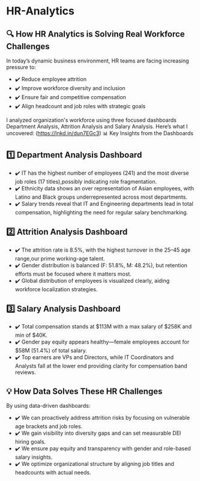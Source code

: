 # HR-Analytics
## 🔍 How HR Analytics is Solving Real Workforce Challenges 
In today’s dynamic business environment, HR teams are facing increasing pressure to:
- ✔️ Reduce employee attrition
- ✔️ Improve workforce diversity and inclusion
- ✔️ Ensure fair and competitive compensation
- ✔️ Align headcount and job roles with strategic goals

I analyzed organization's workforce using three focused dashboards Department Analysis, Attrition Analysis and Salary Analysis. Here’s what I uncovered: (https://lnkd.in/dun7EGc3)
📊 Key Insights from the Dashboards
## 1️⃣ Department Analysis Dashboard
 - ✔️ IT has the highest number of employees (241) and the most diverse job roles (17 titles),possibly indicating role fragmentation.
 - ✔️ Ethnicity data shows an over representation of Asian employees, with Latino and Black groups underrepresented across most departments.
 - ✔️ Salary trends reveal that IT and Engineering departments lead in total compensation, highlighting the need for regular salary benchmarking.
## 2️⃣ Attrition Analysis Dashboard
 - ✔️ The attrition rate is 8.5%, with the highest turnover in the 25–45 age range,our prime working-age talent.
 - ✔️ Gender distribution is balanced (F: 51.8%, M: 48.2%), but retention efforts must be focused where it matters most.
 - ✔️ Global distribution of employees is visualized clearly, aiding workforce localization strategies.
## 3️⃣ Salary Analysis Dashboard
 - ✔️ Total compensation stands at $113M with a max salary of $258K and min of $40K.
 - ✔️ Gender pay equity appears healthy—female employees account for $58M (51.4%) of total salary.
 - ✔️ Top earners are VPs and Directors, while IT Coordinators and Analysts fall at the lower end providing clarity for compensation band reviews.

## 💡 How Data Solves These HR Challenges
By using data-driven dashboards:
 - ✔️ We can proactively address attrition risks by focusing on vulnerable age brackets and job roles.
 - ✔️ We gain visibility into diversity gaps and can set measurable DEI hiring goals.
 - ✔️ We ensure pay equity and transparency with gender and role-based salary insights.
 - ✔️ We optimize organizational structure by aligning job titles and headcounts with actual needs.
